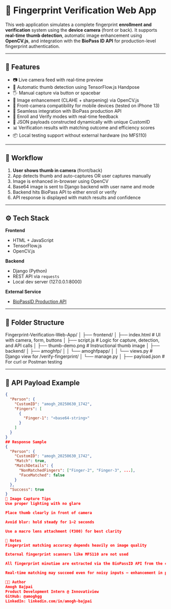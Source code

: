 # 🔐 Fingerprint Verification Web App

This web application simulates a complete fingerprint **enrollment and verification** system using the **device camera** (front or back). It supports **real-time thumb detection**, automatic image enhancement using **OpenCV.js**, and integration with the **BioPass ID API** for production-level fingerprint authentication.

---

## 🚀 Features

- 📷 Live camera feed with real-time preview
- 🤏 Automatic thumb detection using TensorFlow.js Handpose
- 🖐️ Manual capture via button or spacebar
- 🧠 Image enhancement (CLAHE + sharpening) via OpenCV.js
- 📲 Front-camera compatibility for mobile devices (tested on iPhone 13)
- 🔐 Seamless integration with BioPass production API
- 🧪 Enroll and Verify modes with real-time feedback
- 🧾 JSON payloads constructed dynamically with unique CustomID
- 📊 Verification results with matching outcome and efficiency scores
- 📦 Local testing support without external hardware (no MFS110)

---

## 🧪 Workflow

1. **User shows thumb in camera** (front/back)
2. App detects thumb and auto-captures OR user captures manually
3. Image is enhanced in-browser using OpenCV
4. Base64 image is sent to Django backend with user name and mode
5. Backend hits BioPass API to either enroll or verify
6. API response is displayed with match results and confidence

---

## ⚙️ Tech Stack

**Frontend**  
- HTML + JavaScript  
- TensorFlow.js  
- OpenCV.js  

**Backend**  
- Django (Python)  
- REST API via `requests`  
- Local dev server (127.0.0.1:8000)

**External Service**  
- [BioPassID Production API](https://docs.biopassid.com)

---

## 📁 Folder Structure

Fingerprint-Verification-Web-App/
│
├── frontend/
│ ├── index.html # UI with camera, form, buttons
│ ├── script.js # Logic for capture, detection, and API calls
│ ├── thumb-demo.png # Instructional thumb image
│
├── backend/
│ ├── amoghfp/
│ │ └── amoghfpapp/
│ │ └── views.py # Django view for /verify-fingerprint/
│ └── manage.py
│
├── payload.json # For curl or Postman testing


---

## 🧾 API Payload Example

```json
{
  "Person": {
    "CustomID": "amogh_20250630_1742",
    "Fingers": [
      {
        "Finger-1": "<base64-string>"
      }
    ]
  }
}
## Response Sample
{
  "Person": {
    "CustomID": "amogh_20250630_1742",
    "Match": true,
    "MatchDetails": {
      "NonMatchedFingers": ["Finger-2", "Finger-3", ...],
      "FaceMatched": false
    }
  },
  "Success": true
}
📸 Image Capture Tips
Use proper lighting with no glare

Place thumb clearly in front of camera

Avoid blur: hold steady for 1–2 seconds

Use a macro lens attachment (₹300) for best clarity

🔐 Notes
Fingerprint matching accuracy depends heavily on image quality

External fingerprint scanners like MFS110 are not used

All fingerprint minutiae are extracted via the BioPassID API from the captured photo

Real-time matching may succeed even for noisy inputs – enhancement in progress

👨‍💻 Author
Amogh Bajpai
Product Development Intern @ Innovatiview
GitHub: @amoghgg
LinkedIn: linkedin.com/in/amogh-bajpai

